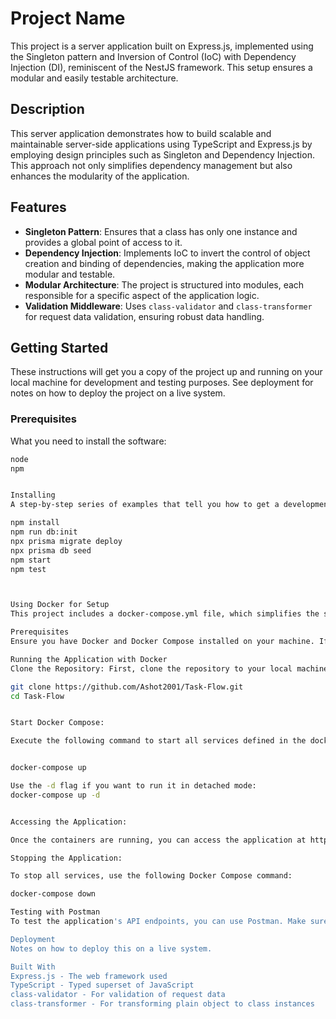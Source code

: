 # Project Name

This project is a server application built on Express.js, implemented using the Singleton pattern and Inversion of Control (IoC) with Dependency Injection (DI), reminiscent of the NestJS framework. This setup ensures a modular and easily testable architecture.

## Description

This server application demonstrates how to build scalable and maintainable server-side applications using TypeScript and Express.js by employing design principles such as Singleton and Dependency Injection. This approach not only simplifies dependency management but also enhances the modularity of the application.

## Features

- **Singleton Pattern**: Ensures that a class has only one instance and provides a global point of access to it.
- **Dependency Injection**: Implements IoC to invert the control of object creation and binding of dependencies, making the application more modular and testable.
- **Modular Architecture**: The project is structured into modules, each responsible for a specific aspect of the application logic.
- **Validation Middleware**: Uses `class-validator` and `class-transformer` for request data validation, ensuring robust data handling.

## Getting Started

These instructions will get you a copy of the project up and running on your local machine for development and testing purposes. See deployment for notes on how to deploy the project on a live system.

### Prerequisites

What you need to install the software:

```bash
node
npm


Installing
A step-by-step series of examples that tell you how to get a development environment running:

npm install
npm run db:init
npx prisma migrate deploy
npx prisma db seed
npm start
npm test



Using Docker for Setup
This project includes a docker-compose.yml file, which simplifies the setup process by containerizing the application and its dependencies. Follow these steps to use Docker to quickly get the application up and running.

Prerequisites
Ensure you have Docker and Docker Compose installed on your machine. If you do not have Docker installed, please follow the installation instructions on the official Docker website.

Running the Application with Docker
Clone the Repository: First, clone the repository to your local machine:

git clone https://github.com/Ashot2001/Task-Flow.git
cd Task-Flow


Start Docker Compose:

Execute the following command to start all services defined in the docker-compose.yml file. This command will build the application image and start all the services, including your application and any databases or other dependencies.


docker-compose up

Use the -d flag if you want to run it in detached mode:
docker-compose up -d


Accessing the Application:

Once the containers are running, you can access the application at http://localhost:PORT, where PORT is the port you have configured in your docker-compose.yml.

Stopping the Application:

To stop all services, use the following Docker Compose command:

docker-compose down

Testing with Postman
To test the application's API endpoints, you can use Postman. Make sure your Docker containers are running, and then send requests to http://localhost:PORT/api/endpoint, replacing PORT with the appropriate port number and endpoint with the actual API endpoint you wish to test. This allows you to interact with your application as if it were in a live production environment.

Deployment
Notes on how to deploy this on a live system.

Built With
Express.js - The web framework used
TypeScript - Typed superset of JavaScript
class-validator - For validation of request data
class-transformer - For transforming plain object to class instances
